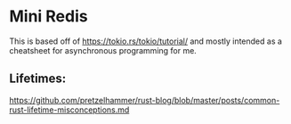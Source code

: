 # Mini Redis
This is based off of https://tokio.rs/tokio/tutorial/ 
and mostly intended as a cheatsheet for asynchronous programming for me.

## Lifetimes:
https://github.com/pretzelhammer/rust-blog/blob/master/posts/common-rust-lifetime-misconceptions.md
